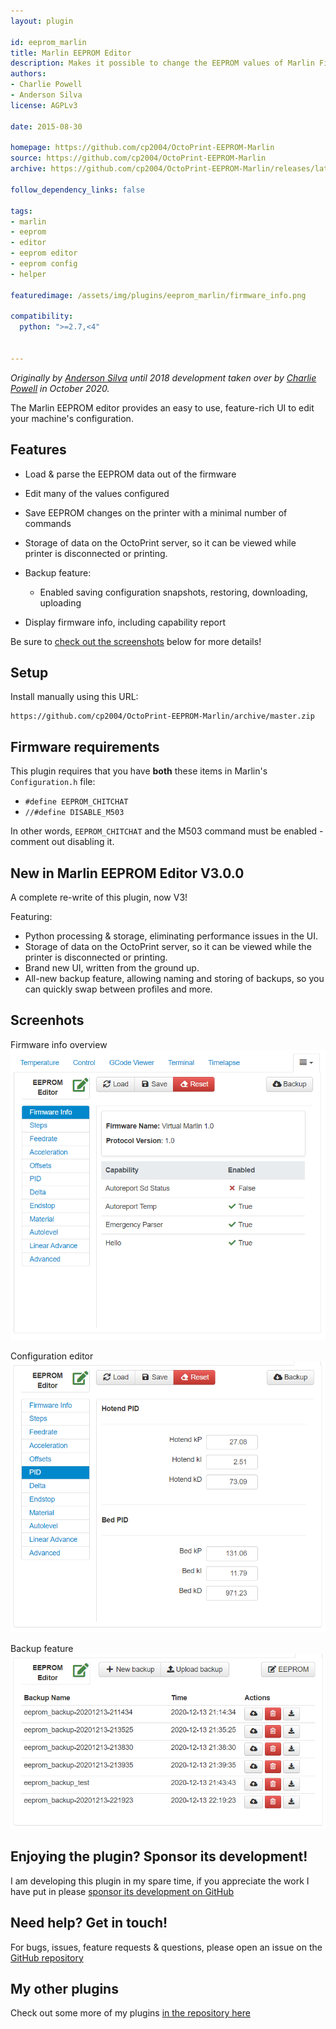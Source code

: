 ```yaml
---
layout: plugin

id: eeprom_marlin
title: Marlin EEPROM Editor
description: Makes it possible to change the EEPROM values of Marlin Firmware through OctoPrint
authors:
- Charlie Powell
- Anderson Silva
license: AGPLv3

date: 2015-08-30

homepage: https://github.com/cp2004/OctoPrint-EEPROM-Marlin
source: https://github.com/cp2004/OctoPrint-EEPROM-Marlin
archive: https://github.com/cp2004/OctoPrint-EEPROM-Marlin/releases/latest/download/release.zip

follow_dependency_links: false

tags:
- marlin
- eeprom
- editor
- eeprom editor
- eeprom config
- helper

featuredimage: /assets/img/plugins/eeprom_marlin/firmware_info.png

compatibility:
  python: ">=2.7,<4"


---
```


*Originally by [Anderson Silva](https://github.com/amsbr) until 2018 development taken over by [Charlie Powell](https://github.com/cp2004) in October 2020.*

The Marlin EEPROM editor provides an easy to use, feature-rich UI to edit your machine's configuration.

## Features

- Load & parse the EEPROM data out of the firmware
- Edit many of the values configured
- Save EEPROM changes on the printer with a minimal number of commands
- Storage of data on the OctoPrint server, so it can be viewed while printer is disconnected or printing.
- Backup feature:
  - Enabled saving configuration snapshots, restoring, downloading, uploading

- Display firmware info, including capability report

Be sure to [check out the screenshots](#Screenshots) below for more details!

## Setup

Install manually using this URL:

    https://github.com/cp2004/OctoPrint-EEPROM-Marlin/archive/master.zip

## Firmware requirements

This plugin requires that you have **both** these items in Marlin's `Configuration.h` file:

- `#define EEPROM_CHITCHAT`
- `//#define DISABLE_M503`

In other words, `EEPROM_CHITCHAT` and the M503 command must be enabled - comment out disabling it.

## New in Marlin EEPROM Editor V3.0.0

A complete re-write of this plugin, now V3!

Featuring:

- Python processing & storage, eliminating performance issues in the UI.
- Storage of data on the OctoPrint server, so it can be viewed while the printer is disconnected or printing.
- Brand new UI, written from the ground up.
- All-new backup feature, allowing naming and storing of backups, so you can quickly swap between profiles and more.

## Screenhots

Firmware info overview
![Firmware Info](/assets/img/plugins/eeprom_marlin/firmware_info.png)

Configuration editor
![Configuration Editor](/assets/img/plugins/eeprom_marlin/config.png)

Backup feature
![Backup feature](/assets/img/plugins/eeprom_marlin/backup.png)


## Enjoying the plugin? Sponsor its development!
I am developing this plugin in my spare time, if you appreciate the work I have put in please [sponsor its development on GitHub](https://github.com/sponsors/cp2004)

## Need help? Get in touch!
For bugs, issues, feature requests & questions, please open an issue on the [GitHub repository](https://github.com/cp2004/OctoPrint-EEPROM-Marlin)

## My other plugins
Check out some more of my plugins [in the repository here](https://plugins.octoprint.org/by_author/#charlie-powell)
